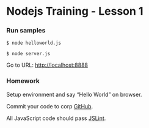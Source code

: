 Nodejs Training - Lesson 1
==============

### Run samples
    $ node helloworld.js

    $ node server.js

Go to URL:
[http://localhost:8888](http://localhost:8888)

### Homework

Setup environment and say “Hello World” on browser.

Commit your code to corp [GitHub](https://git.corp.yahoo.com/).

All JavaScript code should pass [JSLint](http://jslint.corp.yahoo.com/).

